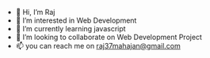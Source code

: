- 👋 Hi, I’m Raj
- 👀 I’m interested in Web Development
- 🌱 I’m currently learning javascript
- 💞️ I’m looking to collaborate on Web Development Project
- 📫 you can reach me on raj37mahajan@gmail.com

<!---
Rajm3704/Rajm3704 is a ✨ special ✨ repository because its `README.md` (this file) appears on your GitHub profile.
You can click the Preview link to take a look at your changes.
--->
